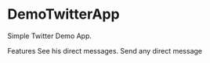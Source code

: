 # DemoTwitterApp
Simple Twitter Demo App.

Features
See his direct messages.
Send any direct message
